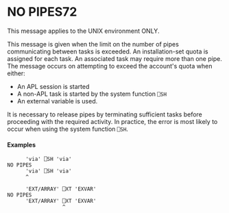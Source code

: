 




<h1 class="heading"><span class="name">NO PIPES</span><span class="command">72</span></h1>

This message applies to the UNIX environment ONLY.


This message is given when the limit on the number of pipes communicating between tasks is exceeded.  An installation-set quota is assigned for each task.  An associated task may require more than one pipe.  The message occurs on attempting to exceed the account's quota when either:

- An APL session is started
- A non-APL task is started by the system function `⎕SH`
- An external variable is used.

It is necessary to release pipes by terminating sufficient tasks before proceeding with the required activity.  In practice, the error is most likely to occur when using the system function `⎕SH`.

#### Examples
```apl
      'via' ⎕SH 'via'
NO PIPES
      'via' ⎕SH 'via'
      ^
 
      'EXT/ARRAY' ⎕XT 'EXVAR'
NO PIPES
      'EXT/ARRAY' ⎕XT 'EXVAR'
                  ^
```



